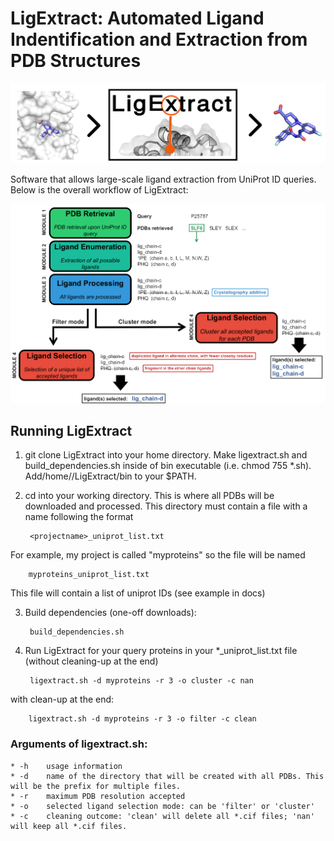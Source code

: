 # LigExtract: Automated Ligand Indentification and Extraction from PDB Structures

![](docs/sources/images/ligextract_logo.png)


Software that allows large-scale ligand extraction from UniProt ID queries. Below is the overall workflow of LigExtract:


![](docs/sources/images/scheme_app_nologo.png)


## Running LigExtract

1. git clone LigExtract into your home directory. Make ligextract.sh and build_dependencies.sh inside of bin executable (i.e. chmod 755 *.sh). Add/home/<USERNAME>/LigExtract/bin to your $PATH.

2. cd into your working directory. This is where all PDBs will be downloaded and processed. This directory must contain a file with a name following the format 

        <projectname>_uniprot_list.txt

For example, my project is called "myproteins" so the file will be named
        
        myproteins_uniprot_list.txt

This file will contain a list of uniprot IDs (see example in docs)

3. Build dependencies (one-off downloads):
        
        build_dependencies.sh

4. Run LigExtract for your query proteins in your *_uniprot_list.txt file (without cleaning-up at the end)

        ligextract.sh -d myproteins -r 3 -o cluster -c nan

with clean-up at the end:

        ligextract.sh -d myproteins -r 3 -o filter -c clean


### Arguments of ligextract.sh:
    * -h    usage information
    * -d    name of the directory that will be created with all PDBs. This will be the prefix for multiple files.
    * -r    maximum PDB resolution accepted
    * -o    selected ligand selection mode: can be 'filter' or 'cluster'
    * -c    cleaning outcome: 'clean' will delete all *.cif files; 'nan' will keep all *.cif files.
